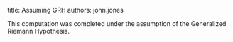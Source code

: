 title: Assuming GRH
authors:
    john.jones

This computation was completed under the assumption of the <a knowl="lmfdb/lfunction.rh">Generalized Riemann Hypothesis</a>.

